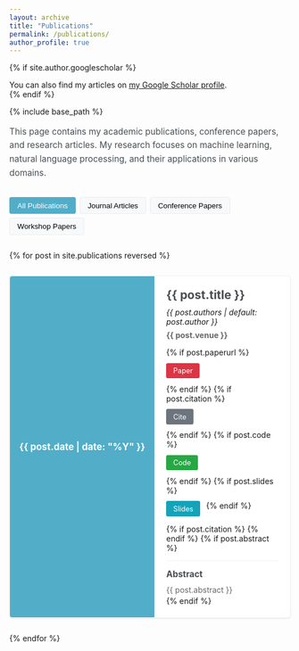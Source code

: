 ```yaml
---
layout: archive
title: "Publications"
permalink: /publications/
author_profile: true
---
```


{% if site.author.googlescholar %}
  <div class="wordwrap">You can also find my articles on <a href="https://scholar.google.com/citations?user=J5nY6rEAAAAJ&hl=en">my Google Scholar profile</a>.</div>
{% endif %}

{% include base_path %}

<div class="publications-intro">
  <p>This page contains my academic publications, conference papers, and research articles. My research focuses on machine learning, natural language processing, and their applications in various domains.</p>
</div>

<div class="publication-filters">
  <button class="filter-btn active" data-filter="all">All Publications</button>
  <button class="filter-btn" data-filter="journal">Journal Articles</button>
  <button class="filter-btn" data-filter="conference">Conference Papers</button>
  <button class="filter-btn" data-filter="workshop">Workshop Papers</button>
</div>

<div class="publications-container">
  {% for post in site.publications reversed %}
    <div class="publication-item" data-type="{{ post.venue_type | default: 'conference' }}">
      <div class="publication-year">{{ post.date | date: "%Y" }}</div>
      <div class="publication-content">
        <h2 class="publication-title">{{ post.title }}</h2>
        <div class="publication-authors">{{ post.authors | default: post.author }}</div>
        <div class="publication-venue">{{ post.venue }}</div>
        <div class="publication-links">
          {% if post.paperurl %}
            <a href="{{ post.paperurl }}" class="btn btn--paper" target="_blank"><i class="fas fa-file-pdf"></i> Paper</a>
          {% endif %}
          {% if post.citation %}
            <a href="#" class="btn btn--cite" onclick="toggleCitation('citation-{{ forloop.index }}'); return false;"><i class="fas fa-quote-left"></i> Cite</a>
          {% endif %}
          {% if post.code %}
            <a href="{{ post.code }}" class="btn btn--code" target="_blank"><i class="fas fa-code"></i> Code</a>
          {% endif %}
          {% if post.slides %}
            <a href="{{ post.slides }}" class="btn btn--slides" target="_blank"><i class="fas fa-desktop"></i> Slides</a>
          {% endif %}
        </div>
        {% if post.citation %}
          <div class="publication-citation" id="citation-{{ forloop.index }}" style="display: none;">
            <div class="citation-box">
              <pre>{{ post.citation }}</pre>
              <button class="copy-btn" onclick="copyToClipboard('citation-{{ forloop.index }}-text')">Copy</button>
              <div id="citation-{{ forloop.index }}-text" style="display: none;">{{ post.citation }}</div>
            </div>
          </div>
        {% endif %}
        {% if post.abstract %}
          <div class="publication-abstract">
            <h3>Abstract</h3>
            <p>{{ post.abstract }}</p>
          </div>
        {% endif %}
      </div>
    </div>
  {% endfor %}
</div>

<script>
  function toggleCitation(id) {
    var citation = document.getElementById(id);
    if (citation.style.display === "none") {
      citation.style.display = "block";
    } else {
      citation.style.display = "none";
    }
  }
  
  function copyToClipboard(id) {
    var text = document.getElementById(id).innerText;
    navigator.clipboard.writeText(text).then(function() {
      alert("Citation copied to clipboard!");
    }, function(err) {
      console.error('Could not copy text: ', err);
    });
  }
  
  document.addEventListener('DOMContentLoaded', function() {
    var filterButtons = document.querySelectorAll('.filter-btn');
    
    filterButtons.forEach(function(button) {
      button.addEventListener('click', function() {
        var filter = this.getAttribute('data-filter');
        
        // Update active button
        filterButtons.forEach(function(btn) {
          btn.classList.remove('active');
        });
        this.classList.add('active');
        
        // Filter publications
        var publications = document.querySelectorAll('.publication-item');
        publications.forEach(function(pub) {
          if (filter === 'all' || pub.getAttribute('data-type') === filter) {
            pub.style.display = 'flex';
          } else {
            pub.style.display = 'none';
          }
        });
      });
    });
  });
</script>

<style>
  .publications-intro {
    margin-bottom: 2em;
    font-size: 1.1em;
    line-height: 1.6;
    color: #494e52;
  }
  
  .publication-filters {
    display: flex;
    flex-wrap: wrap;
    gap: 0.5em;
    margin-bottom: 2em;
  }
  
  .filter-btn {
    padding: 0.5em 1em;
    background-color: #f8f9fa;
    border: 1px solid #e9ecef;
    border-radius: 3px;
    cursor: pointer;
    transition: all 0.3s ease;
  }
  
  .filter-btn:hover {
    background-color: #e9ecef;
  }
  
  .filter-btn.active {
    background-color: #52adc8;
    color: white;
    border-color: #52adc8;
  }
  
  .publications-container {
    display: flex;
    flex-direction: column;
    gap: 2em;
  }
  
  .publication-item {
    display: flex;
    background-color: #fff;
    border-radius: 5px;
    box-shadow: 0 1px 3px rgba(0,0,0,0.1);
    border: 1px solid #f2f3f3;
    overflow: hidden;
    transition: transform 0.3s ease, box-shadow 0.3s ease;
  }
  
  .publication-item:hover {
    transform: translateY(-3px);
    box-shadow: 0 4px 8px rgba(0,0,0,0.1);
  }
  
  .publication-year {
    background-color: #52adc8;
    color: white;
    padding: 1em;
    display: flex;
    align-items: center;
    justify-content: center;
    font-weight: bold;
    min-width: 80px;
    font-size: 1.2em;
  }
  
  .publication-content {
    padding: 1.5em;
    flex: 1;
  }
  
  .publication-title {
    margin-top: 0;
    margin-bottom: 0.5em;
    color: #494e52;
  }
  
  .publication-authors {
    margin-bottom: 0.5em;
    font-style: italic;
  }
  
  .publication-venue {
    margin-bottom: 1em;
    font-weight: bold;
    color: #646769;
  }
  
  .publication-links {
    display: flex;
    flex-wrap: wrap;
    gap: 0.75em;
    margin-bottom: 1em;
  }
  
  .btn {
    display: inline-block;
    padding: 0.5em 1em;
    text-decoration: none;
    border-radius: 3px;
    font-size: 0.9em;
    transition: background-color 0.3s ease;
  }
  
  .btn--paper {
    background-color: #dc3545;
    color: #fff;
  }
  
  .btn--paper:hover {
    background-color: #c82333;
  }
  
  .btn--cite {
    background-color: #6c757d;
    color: #fff;
  }
  
  .btn--cite:hover {
    background-color: #5a6268;
  }
  
  .btn--code {
    background-color: #28a745;
    color: #fff;
  }
  
  .btn--code:hover {
    background-color: #218838;
  }
  
  .btn--slides {
    background-color: #17a2b8;
    color: #fff;
  }
  
  .btn--slides:hover {
    background-color: #138496;
  }
  
  .publication-citation {
    margin-top: 1em;
    margin-bottom: 1em;
  }
  
  .citation-box {
    background-color: #f8f9fa;
    padding: 1em;
    border-radius: 3px;
    position: relative;
  }
  
  .citation-box pre {
    margin: 0;
    white-space: pre-wrap;
    font-size: 0.9em;
    font-family: monospace;
  }
  
  .copy-btn {
    position: absolute;
    top: 0.5em;
    right: 0.5em;
    padding: 0.25em 0.5em;
    background-color: #6c757d;
    color: white;
    border: none;
    border-radius: 3px;
    cursor: pointer;
    font-size: 0.8em;
  }
  
  .copy-btn:hover {
    background-color: #5a6268;
  }
  
  .publication-abstract {
    margin-top: 1em;
    border-top: 1px solid #f2f3f3;
    padding-top: 1em;
  }
  
  .publication-abstract h3 {
    margin-top: 0;
    margin-bottom: 0.5em;
    font-size: 1.1em;
    color: #494e52;
  }
  
  .publication-abstract p {
    margin: 0;
    color: #646769;
    line-height: 1.6;
  }
</style>
